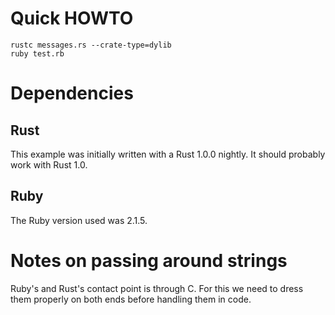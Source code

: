 # Quick HOWTO

```
rustc messages.rs --crate-type=dylib
ruby test.rb
```

# Dependencies

## Rust

This example was initially written with a Rust 1.0.0 nightly. It should probably work with Rust 1.0.

## Ruby

The Ruby version used was 2.1.5.

# Notes on passing around strings

Ruby's and Rust's contact point is through C. For this we need to dress them properly on both ends before handling them in code.
